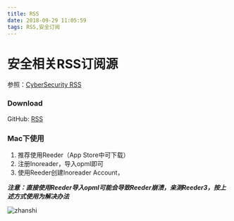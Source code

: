 ```yaml
---
title: RSS
date: 2018-09-29 11:05:59
tags: RSS,安全订阅
---
```


# 安全相关RSS订阅源

参照：[CyberSecurity RSS](https://github.com/Han0nly/SecurityRSS/)

### Download
GitHub: [RSS](https://github.com/supersyt/RSS/blob/master/rss.xml)

### Mac下使用
1. 推荐使用Reeder（App Store中可下载）
2. 注册Inoreader，导入opml即可
3. 使用Reeder创建Inoreader Account，

*__注意：直接使用Reeder导入opml可能会导致Reeder崩溃，亲测Reeder3，按上述方式使用为解决办法__*

![zhanshi](https://i.imgur.com/p9XcOxG.png)
